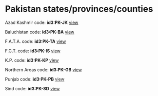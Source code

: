 # Pakistan states/provinces/counties
Azad Kashmir     code: **id3:PK-JK**     [view](../export/geojson/medium/id3/pk/jk.geojson)     


Baluchistan     code: **id3:PK-BA**     [view](../export/geojson/medium/id3/pk/ba.geojson)     


F.A.T.A.     code: **id3:PK-TA**     [view](../export/geojson/medium/id3/pk/ta.geojson)     


F.C.T.     code: **id3:PK-IS**     [view](../export/geojson/medium/id3/pk/is.geojson)     


K.P.     code: **id3:PK-KP**     [view](../export/geojson/medium/id3/pk/kp.geojson)     


Northern Areas     code: **id3:PK-GB**     [view](../export/geojson/medium/id3/pk/gb.geojson)     


Punjab     code: **id3:PK-PB**     [view](../export/geojson/medium/id3/pk/pb.geojson)     


Sind     code: **id3:PK-SD**     [view](../export/geojson/medium/id3/pk/sd.geojson)     

